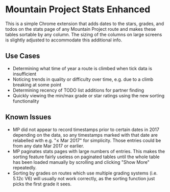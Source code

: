 # Mountain Project Stats Enhanced

This is a simple Chrome extension that adds dates to the stars, grades, and todos on the stats page of any Mountain Project route and makes these tables sortable by any column. The sizing of the columns on large screens is slightly adjusted to accommodate this additional info.

## Use Cases

- Determining what time of year a route is climbed when tick data is insufficient
- Noticing trends in quality or difficulty over time, e.g. due to a climb breaking at some point
- Determining recency of TODO list additions for partner finding
- Quickly viewing the min/max grade or star ratings using the new sorting functionality

## Known Issues

- MP did not appear to record timestamps prior to certain dates in 2017 depending on the data, so any timestamps marked with that date are relabelled with e.g. "≤ Mar 2017" for simplicity. Those entries could be from any date Mar 2017 or earlier.
- MP paginates stats pages with large numbers of entries. This makes the sorting feature fairly useless on paginated tables until the whole table has been loaded manually by scrolling and clicking "Show More" repeatedly.
- Sorting by grades on routes which use multiple grading systems (i.e. 5.12c V6) will usually not work correctly, as the sorting function just picks the first grade it sees.
